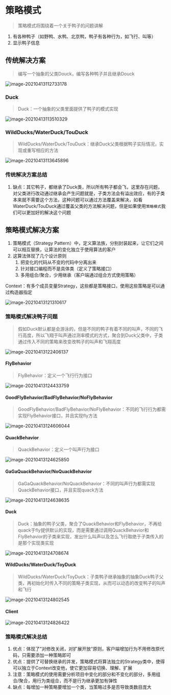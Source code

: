 # 策略模式

> 策略模式将围绕着一个关于鸭子的问题讲解

1. 有各种鸭子（如野鸭、水鸭、北京鸭，鸭子有各种行为，如飞行、叫等）
2. 显示鸭子信息

## 传统解决方案

> 编写一个抽象的父类Douck，编写各种鸭子并且继承Douck

![image-20210413112733178](./images/image-20210413112301071.png)

### Duck

> Duck：一个抽象的父类里面提供了鸭子的模式实现

![image-20210413113510329](./images/image-20210413113510329.png)

### WildDucks/WaterDuck/TouDuck

> WildDucks/WaterDuck/TouDuck：继承Duck父类根据鸭子实际情况，实现或重写相应的方法

![image-20210413113645896](./images/image-20210413113645896.png)

### 传统解决方案总结

1. 缺点：其它鸭子，都继承了Duck类，所以所有鸭子都会飞，这里存在问题，对父类进行改动通过继承会产生问题就是，子类方法会有溢出效应，有的子类本来就不需要这个方法，这种问题可以通过方法覆盖来解决，如看WaterDuck/TouDuck通过覆盖父类的方法解决问题，但是如果使用`策略模式`我们可以更加好的解决这个问题

## 策略模式解决方案

1. 策略模式（Strategy Pattern）中，定义算法族，分别封装起来，让它们之间可以相互替换，让算法的变化独立于使用算法的客户
2. 这算法体现了几个设计原则
   1. 把变化的代码从不变的代码中分离出来
   2. 针对接口编程而不是具体类（定义了策略接口）
   3. 多用组合/聚合，少用继承（客户端通过组合方式使用策略）

Context：有多个成员变量Strategy，这些都是策略接口，使用这些策略是可以通过构造器指定

![image-20210413121310617](./images/image-20210413121143684.png)

### 策略模式解决鸭子问题

> 假如Duck默认都是会游泳的，但是不同的鸭子有着不同的叫声，不同的飞行高度，所以飞翔于叫声通过测率模式的方式，聚合到Duck父类中，子类通过传入不同的策略来改变改鸭子的叫声和飞翔高度

![image-20210413122406137](./images/image-20210413122406137.png)

#### FlyBehavior

> FlyBehavior：定义一个飞行行为接口

![image-20210413124433759](./images/image-20210413124433759.png)

#### GoodFlyBehavior/BadFlyBehavior/NoFlyBehavior

> GoodFlyBehavior/BadFlyBehavior/NoFlyBehavior：不同的飞行行为都需实现FlyBehavior接口，并且实现fly方法

![image-20210413124606044](./images/image-20210413124606044.png)

#### QuackBehavior

> QuackBehavior：定义一个叫声行为接口

![image-20210413124625850](./images/image-20210413124625850.png)

#### GaGaQuackBehavior/NoQuackBehavior

> GaGaQuackBehavior/NoQuackBehavior：不同的叫声行为都需实现QuackBehavior接口，并且实现quack方法

![image-20210413124638635](./images/image-20210413124638635.png)

#### Duck

> Duck：抽象的鸭子父类，聚合了QuackBehavior和FlyBehavior，不再给quack于fly提供默认的实现，而是需要通过调用QuackBehavior和FlyBehavior的子类来实现，发出什么叫声以及怎么飞行取绝于子类传入的是那个实现类实现

![image-20210413124708674](./images/image-20210413124708674.png)

#### WildDucks/WaterDuck/ToyDuck

> WildDucks/WaterDuck/ToyDuck：子类鸭子继承抽象的抽象Duck鸭子父类，再初始化时传入不同的策略子类实现，从而可以动态的改变鸭子的叫声和飞行

![image-20210413124802545](./images/image-20210413124802545.png)

#### Client

![image-20210413124826422](./images/image-20210413124826422.png)

### 策略模式解决总结

1. 优点：体现了”对修改关闭，对扩展开放“原则，客户端增加行为不用修改原代码，只需要添加一种策略即可
2. 优点：提供了可替换继承的并发，策略模式将算法独立的Strategy类中，使得可以独立于Context改变他，使它更加容易切换、理解、扩展
3. 注意：策略模式的使用需要分析项目中变化的部分和不变化的部分，多用组合/聚合，用行为类组合，而不是行为继承更加有弹性
4. 缺点：每增加一种策略要增加一个类，当策略过多是否导致类数目庞大